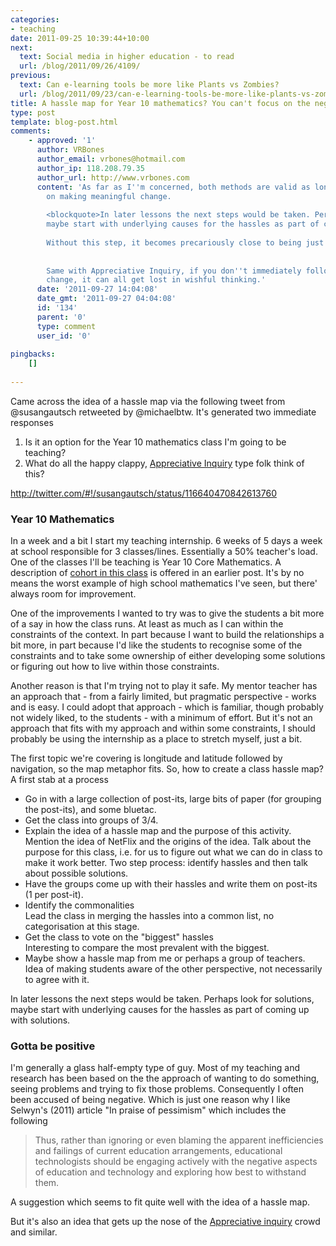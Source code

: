 ```yaml
---
categories:
- teaching
date: 2011-09-25 10:39:44+10:00
next:
  text: Social media in higher education - to read
  url: /blog/2011/09/26/4109/
previous:
  text: Can e-learning tools be more like Plants vs Zombies?
  url: /blog/2011/09/23/can-e-learning-tools-be-more-like-plants-vs-zombies/
title: A hassle map for Year 10 mathematics? You can't focus on the negatives?
type: post
template: blog-post.html
comments:
    - approved: '1'
      author: VRBones
      author_email: vrbones@hotmail.com
      author_ip: 118.208.79.35
      author_url: http://www.vrbones.com
      content: 'As far as I''m concerned, both methods are valid as long as they focus
        on making meaningful change.
    
        <blockquote>In later lessons the next steps would be taken. Perhaps look for solutions,
        maybe start with underlying causes for the hassles as part of coming up with solutions.</blockquote>
    
        Without this step, it becomes precariously close to being just a whingefest.
    
    
        Same with Appreciative Inquiry, if you don''t immediately follow up with any meaningful
        change, it can all get lost in wishful thinking.'
      date: '2011-09-27 14:04:08'
      date_gmt: '2011-09-27 04:04:08'
      id: '134'
      parent: '0'
      type: comment
      user_id: '0'
    
pingbacks:
    []
    
---
```

Came across the idea of a hassle map via the following tweet from @susangautsch retweeted by @michaelbtw. It's generated two immediate responses

1. Is it an option for the Year 10 mathematics class I'm going to be teaching?
2. What do all the happy clappy, [Appreciative Inquiry](http://en.wikipedia.org/wiki/Appreciative_inquiry) type folk think of this?

http://twitter.com/#!/susangautsch/status/116640470842613760

### Year 10 Mathematics

In a week and a bit I start my teaching internship. 6 weeks of 5 days a week at school responsible for 3 classes/lines. Essentially a 50% teacher's load. One of the classes I'll be teaching is Year 10 Core Mathematics. A description of [cohort in this class](/blog/2011/09/21/the-final-plan-khan-academy-gamification-and-the-flipped-classroom/#cohort) is offered in an earlier post. It's by no means the worst example of high school mathematics I've seen, but there' always room for improvement.

One of the improvements I wanted to try was to give the students a bit more of a say in how the class runs. At least as much as I can within the constraints of the context. In part because I want to build the relationships a bit more, in part because I'd like the students to recognise some of the constraints and to take some ownership of either developing some solutions or figuring out how to live within those constraints.

Another reason is that I'm trying not to play it safe. My mentor teacher has an approach that - from a fairly limited, but pragmatic perspective - works and is easy. I could adopt that approach - which is familiar, though probably not widely liked, to the students - with a minimum of effort. But it's not an approach that fits with my approach and within some constraints, I should probably be using the internship as a place to stretch myself, just a bit.

The first topic we're covering is longitude and latitude followed by navigation, so the map metaphor fits. So, how to create a class hassle map? A first stab at a process

- Go in with a large collection of post-its, large bits of paper (for grouping the post-its), and some bluetac.
- Get the class into groups of 3/4.
- Explain the idea of a hassle map and the purpose of this activity.  
    Mention the idea of NetFlix and the origins of the idea. Talk about the purpose for this class, i.e. for us to figure out what we can do in class to make it work better. Two step process: identify hassles and then talk about possible solutions.
- Have the groups come up with their hassles and write them on post-its (1 per post-it).
- Identify the commonalities  
    Lead the class in merging the hassles into a common list, no categorisation at this stage.
- Get the class to vote on the "biggest" hassles  
    Interesting to compare the most prevalent with the biggest.
- Maybe show a hassle map from me or perhaps a group of teachers.  
    Idea of making students aware of the other perspective, not necessarily to agree with it.

In later lessons the next steps would be taken. Perhaps look for solutions, maybe start with underlying causes for the hassles as part of coming up with solutions.

### Gotta be positive

I'm generally a glass half-empty type of guy. Most of my teaching and research has been based on the the approach of wanting to do something, seeing problems and trying to fix those problems. Consequently I often been accused of being negative. Which is just one reason why I like Selwyn's (2011) article "In praise of pessimism" which includes the following

> Thus, rather than ignoring or even blaming the apparent inefficiencies and failings of current education arrangements, educational technologists should be engaging actively with the negative aspects of education and technology and exploring how best to withstand them.

A suggestion which seems to fit quite well with the idea of a hassle map.

But it's also an idea that gets up the nose of the [Appreciative inquiry](http://en.wikipedia.org/wiki/Appreciative_inquiry) crowd and similar.